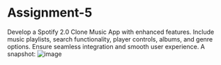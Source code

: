 # Assignment-5
Develop a Spotify 2.0 Clone Music App with enhanced features. Include music playlists, search functionality, player controls, albums, and genre options. Ensure seamless integration and smooth user experience.
A snapshot:
![image](https://github.com/user-attachments/assets/ae8ed81b-eebb-4052-ae3b-fe3b24791903)
